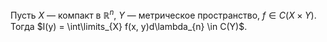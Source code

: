Пусть $X$ — компакт в $\mathbb{R}^n$, $Y$ — метрическое пространство, $f \in C(X \times Y)$.
Тогда $I(y) = \int\limits_{X} f(x, y)d\lambda_{n} \in C(Y)$.